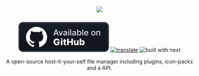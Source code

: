 
<h1 align="center">
  <img src="https://github.com/DeveloLongScript/sfm/assets/52332868/85188991-9557-4e12-86f8-2ec8b7247c77"/>

</h1>
<div align="center">

  [![on github](https://raw.githubusercontent.com/intergrav/devins-badges/v3/assets/cozy/available/github_vector.svg)](https://github.com/DeveloLongScript/sfm)
  [![translate](https://raw.githubusercontent.com/intergrav/devins-badges/1aec26abb75544baec37249f42008b2fcc0e731f/assets/cozy/translate/crowdin_vector.svg)](https://crowdin.com/project/sfm)
  ![built with next](https://raw.githubusercontent.com/intergrav/devins-badges/v3/assets/cozy/built-with/nextjs_vector.svg)
<br/>

<div align="center">A open-source host-it-your-self file manager including plugins, icon-packs and a API.</div>
